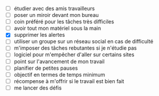 - [ ] étudier avec des amis travailleurs
- [ ] poser un miroir devant mon bureau
- [ ] coin préféré pour les tâches très difficiles
- [ ] avoir tout mon matériel sous la main
- [x] supprimer les alertes
- [ ] utiliser un groupe sur un réseau social en cas de difficulté
- [ ] m'imposer des tâches rebutantes si je n'étudie pas
- [ ] logiciel pour m'empêcher d'aller sur certains sites
- [ ] point sur l'avancement de mon travail
- [ ] planifier de petites pauses
- [ ] objectif en termes de temps minimum
- [ ] récompense à m'offrir si le travail est bien fait
- [ ] me lancer des défis